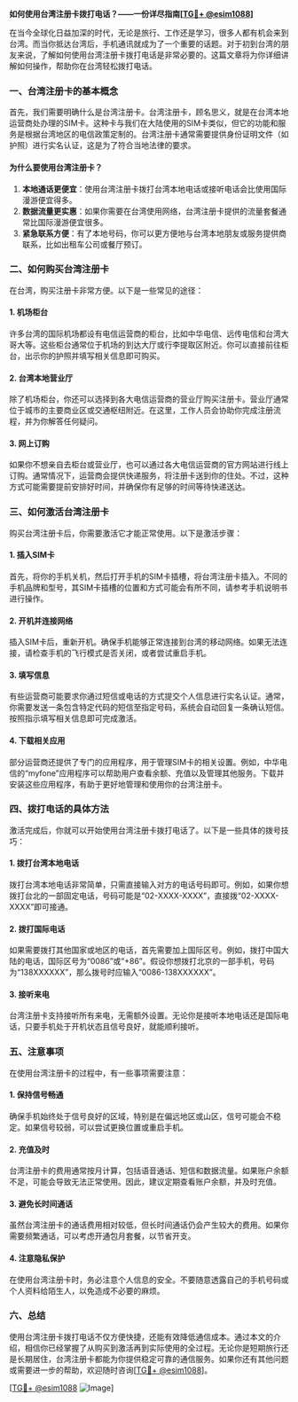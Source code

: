**如何使用台湾注册卡拨打电话？——一份详尽指南[[TG💪+ @esim1088](https://t.me/s/esim1088)]**

在当今全球化日益加深的时代，无论是旅行、工作还是学习，很多人都有机会来到台湾。而当你抵达台湾后，手机通讯就成为了一个重要的话题。对于初到台湾的朋友来说，了解如何使用台湾注册卡拨打电话是非常必要的。这篇文章将为你详细讲解如何操作，帮助你在台湾轻松拨打电话。

### **一、台湾注册卡的基本概念**

首先，我们需要明确什么是台湾注册卡。台湾注册卡，顾名思义，就是在台湾本地运营商处办理的SIM卡。这种卡与我们在大陆使用的SIM卡类似，但它的功能和服务是根据台湾地区的电信政策定制的。台湾注册卡通常需要提供身份证明文件（如护照）进行实名认证，这是为了符合当地法律的要求。

#### **为什么要使用台湾注册卡？**
1. **本地通话更便宜**：使用台湾注册卡拨打台湾本地电话或接听电话会比使用国际漫游便宜得多。
2. **数据流量更实惠**：如果你需要在台湾使用网络，台湾注册卡提供的流量套餐通常比国际漫游便宜很多。
3. **紧急联系方便**：有了本地号码，你可以更方便地与台湾本地朋友或服务提供商联系，比如出租车公司或餐厅预订。

### **二、如何购买台湾注册卡**

在台湾，购买注册卡非常方便。以下是一些常见的途径：

#### **1. 机场柜台**
许多台湾的国际机场都设有电信运营商的柜台，比如中华电信、远传电信和台湾大哥大等。这些柜台通常位于机场的到达大厅或行李提取区附近。你可以直接前往柜台，出示你的护照并填写相关信息即可购买。

#### **2. 台湾本地营业厅**
除了机场柜台，你还可以选择到各大电信运营商的营业厅购买注册卡。营业厅通常位于城市的主要商业区或交通枢纽附近。在这里，工作人员会协助你完成注册流程，并为你解答任何疑问。

#### **3. 网上订购**
如果你不想亲自去柜台或营业厅，也可以通过各大电信运营商的官方网站进行线上订购。通常情况下，运营商会提供快递服务，将注册卡送到你的住处。不过，这种方式可能需要提前安排好时间，并确保你有足够的时间等待快递送达。

### **三、如何激活台湾注册卡**

购买台湾注册卡后，你需要激活它才能正常使用。以下是激活步骤：

#### **1. 插入SIM卡**
首先，将你的手机关机，然后打开手机的SIM卡插槽，将台湾注册卡插入。不同的手机品牌和型号，其SIM卡插槽的位置和方式可能会有所不同，请参考手机说明书进行操作。

#### **2. 开机并连接网络**
插入SIM卡后，重新开机。确保手机能够正常连接到台湾的移动网络。如果无法连接，请检查手机的飞行模式是否关闭，或者尝试重启手机。

#### **3. 填写信息**
有些运营商可能要求你通过短信或电话的方式提交个人信息进行实名认证。通常，你需要发送一条包含特定代码的短信至指定号码，系统会自动回复一条确认短信。按照指示填写相关信息即可完成激活。

#### **4. 下载相关应用**
部分运营商还提供了专门的应用程序，用于管理SIM卡的相关设置。例如，中华电信的“myfone”应用程序可以帮助用户查看余额、充值以及管理其他服务。下载并安装这些应用程序，有助于更好地管理和使用你的台湾注册卡。

### **四、拨打电话的具体方法**

激活完成后，你就可以开始使用台湾注册卡拨打电话了。以下是一些具体的拨号技巧：

#### **1. 拨打台湾本地电话**
拨打台湾本地电话非常简单，只需直接输入对方的电话号码即可。例如，如果你想拨打台北的一部固定电话，号码可能是“02-XXXX-XXXX”，直接拨“02-XXXX-XXXX”即可接通。

#### **2. 拨打国际电话**
如果需要拨打其他国家或地区的电话，首先需要加上国际区号。例如，拨打中国大陆的电话，国际区号为“0086”或“+86”。假设你想拨打北京的一部手机，号码为“138XXXXXX”，那么拨号时应输入“0086-138XXXXXX”。

#### **3. 接听来电**
台湾注册卡支持接听所有来电，无需额外设置。无论你是接听本地电话还是国际电话，只要手机处于开机状态且信号良好，就能顺利接听。

### **五、注意事项**

在使用台湾注册卡的过程中，有一些事项需要注意：

#### **1. 保持信号畅通**
确保手机始终处于信号良好的区域，特别是在偏远地区或山区，信号可能会不稳定。如果信号较弱，可以尝试更换位置或重启手机。

#### **2. 充值及时**
台湾注册卡的费用通常按月计算，包括语音通话、短信和数据流量。如果账户余额不足，可能会导致无法正常使用。因此，建议定期查看账户余额，并及时充值。

#### **3. 避免长时间通话**
虽然台湾注册卡的通话费用相对较低，但长时间通话仍会产生较大的费用。如果你需要频繁通话，可以考虑开通包月套餐，以节省开支。

#### **4. 注意隐私保护**
在使用台湾注册卡时，务必注意个人信息的安全。不要随意透露自己的手机号码或个人资料给陌生人，以免造成不必要的麻烦。

### **六、总结**

使用台湾注册卡拨打电话不仅方便快捷，还能有效降低通信成本。通过本文的介绍，相信你已经掌握了从购买到激活再到实际使用的全过程。无论你是短期旅行还是长期居住，台湾注册卡都能为你提供稳定可靠的通信服务。如果你还有其他问题或需要进一步的帮助，欢迎随时咨询[[TG💪+ @esim1088](https://t.me/s/esim1088)]。

[[TG💪+ @esim1088](https://t.me/s/esim1088) ![Image](https://i.postimg.cc/4NQfJmqS/Snipaste-2025-05-13-00-14-12.png)]